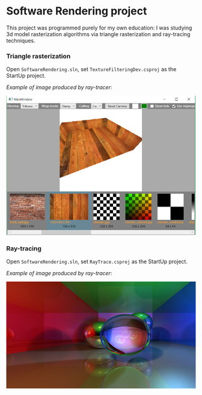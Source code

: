 # Software Rendering project #

This project was programmed purely for my own education:
I was studying 3d model rasterization algorithms
via triangle rasterization and ray-tracing techniques.

### Triangle rasterization ###
Open `SoftwareRendering.sln`, set `TextureFilteringDev.csproj` as the StartUp project.

*Example of image produced by ray-tracer:*

![Triangle rasterization](Doc/Images/triangle-rasterization.jpg)

### Ray-tracing ###
Open `SoftwareRendering.sln`, set `RayTrace.csproj` as the StartUp project.

*Example of image produced by ray-tracer:*

![Water ball by vsugrob](Doc/Images/water_ball_by_vsugrob.jpg)
